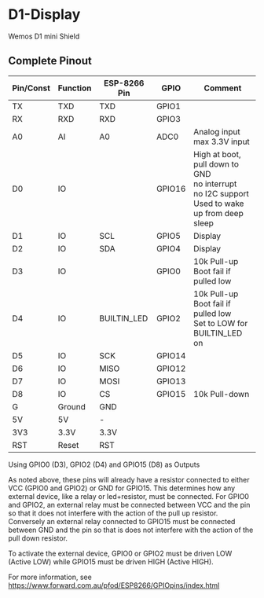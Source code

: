 # D1-Display 

Wemos D1 mini Shield

## Complete Pinout

| Pin/Const | Function | ESP-8266 Pin | GPIO | Comment |
| --- | -------- | ------------ | ---- | ------- |
| TX | TXD | TXD | GPIO1 ||
| RX | RXD | RXD | GPIO3 ||
| A0 | AI | A0 | ADC0 | Analog input max 3.3V input |
| D0 | IO || GPIO16 | High at boot, pull down to GND <br> no interrupt <br> no I2C support <br> Used to wake up from deep sleep |
| D1 | IO | SCL | GPIO5 | Display |
| D2 | IO | SDA | GPIO4 | Display |
| D3 | IO |  | GPIO0 | 10k Pull-up <br> Boot fail if pulled low |
| D4 | IO | BUILTIN_LED | GPIO2 | 10k Pull-up <br> Boot fail if pulled low <br> Set to LOW for BUILTIN_LED on |
| D5 | IO | SCK | GPIO14 ||
| D6 | IO | MISO | GPIO12 ||
| D7 | IO | MOSI | GPIO13 ||
| D8 | IO | CS | GPIO15 | 10k Pull-down |
| G | Ground | GND ||
| 5V | 5V | - ||
| 3V3 | 3.3V | 3.3V ||
| RST | Reset | RST ||

Using GPIO0 (D3), GPIO2 (D4) and GPIO15 (D8) as Outputs

As noted above, these pins will already have a resistor connected to either VCC (GPIO0 and GPIO2) or GND for GPIO15. This determines how any external device, like a relay or led+resistor, must be connected. For GPIO0 and GPIO2, an external relay must be connected between VCC and the pin so that it does not interfere with the action of the pull up resistor. Conversely an external relay connected to GPIO15 must be connected between GND and the pin so that is does not interfere with the action of the pull down resistor.

To activate the external device, GPIO0 or GPIO2 must be driven LOW (Active LOW) while GPIO15 must be driven HIGH (Active HIGH).

For more information, see <https://www.forward.com.au/pfod/ESP8266/GPIOpins/index.html>
